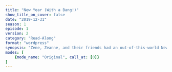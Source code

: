 ```yaml
---
title: "New Year (With a Bang!)"
show_title_on_cover: false
date: "2019-12-31"
season: 1
episode: 1
version: 2
category: "Read-Along"
format: "wordpress"
synopsis: "Zene, Zeanne, and their friends had an out-of-this-world New Year's Eve Party! But when the rocket failed to launch after the countdown, Zene and Zeanne remind Dani that failures are a good thing after all, as long as one does not give up."
modes: [
    {mode_name: "Original", call_at: [0]}
]
---
```

